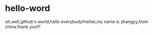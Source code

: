 # hello-word

oh,well,github's world,hello everybody!heihei,my name is zhangyy,from china.thank you!!!
